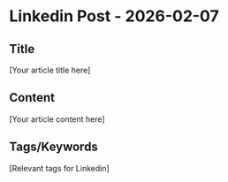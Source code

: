 # Linkedin Post - 2026-02-07

## Title
[Your article title here]

## Content
[Your article content here]

## Tags/Keywords
[Relevant tags for Linkedin]
